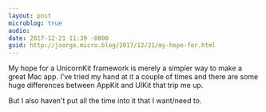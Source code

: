 ```yaml
---
layout: post
microblog: true
audio: 
date: 2017-12-21 11:39 -0800
guid: http://jsorge.micro.blog/2017/12/21/my-hope-for.html
---
```

My hope for a UnicornKit framework is merely a simpler way to make a great Mac app. I've tried my hand at it a couple of times and there are some huge differences between AppKit and UIKit that trip me up.

But I also haven't put all the time into it that I want/need to.
